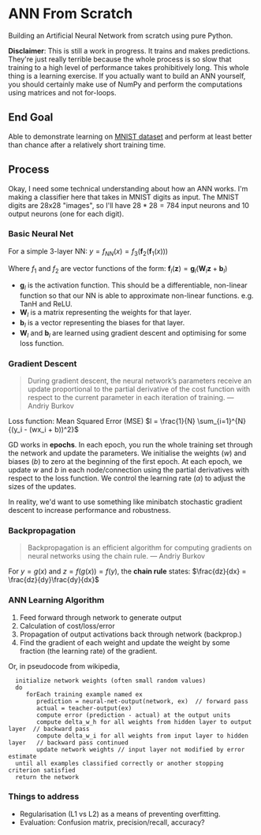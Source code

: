 # ANN From Scratch
Building an Artificial Neural Network from scratch using pure Python.

**Disclaimer**: This is still a work in progress. It trains and makes predictions. They're just really terrible because the whole process is so slow that training to a high level of performance takes prohibitively long. This whole thing is a learning exercise. If you actually want to build an ANN yourself, you should certainly make use of NumPy and perform the computations using matrices and not for-loops.

## End Goal
Able to demonstrate learning on [MNIST dataset](http://yann.lecun.com/exdb/mnist/) and perform at least better than chance after a relatively short training time.

## Process

Okay, I need some technical understanding about how an ANN works. I'm making a classifier here that takes in MNIST digits as input. The MNIST digits are 28x28 "images", so I'll have $28 * 28 = 784$ input neurons and 10 output neurons (one for each digit).

### Basic Neural Net

For a simple 3-layer NN:
$y = f_{NN}(x) = f_3(\mathbf{f}_2(\mathbf{f}_1(x)))$

Where $f_1$ and $f_2$ are vector functions of the form:
$\mathbf{f}_l(\mathbf{z}) = \mathbf{g}_l(\mathbf{W}_l\mathbf{z} + \mathbf{b}_l)$

* $\mathbf{g}_l$ is the activation function. This should be a differentiable, non-linear function so that our NN is able to approximate non-linear functions. e.g. TanH and ReLU.
* $\mathbf{W}_l$ is a matrix representing the weights for that layer.
* $\mathbf{b}_l$ is a vector representing the biases for that layer.
* $\mathbf{W}_l$ and $\mathbf{b}_l$ are learned using gradient descent and optimising for some loss function.

### Gradient Descent

>During gradient descent, the neural network’s parameters receive an update proportional to the partial derivative of the cost function with respect to the current parameter in each iteration of training. — Andriy Burkov

Loss function: Mean Squared Error (MSE)
$l = \frac{1}{N} \sum_{i=1}^{N}{(y_i - (wx_i + b))^2}$

GD works in **epochs**. In each epoch, you run the whole training set through the network and update the parameters. We initialise the weights ($w$) and biases ($b$) to zero at the beginning of the first epoch. At each epoch, we update $w$ and $b$ in each node/connection using the partial derivatives with respect to the loss function. We control the learning rate ($\alpha$) to adjust the sizes of the updates.

In reality, we'd want to use something like minibatch stochastic gradient descent to increase performance and robustness.

### Backpropagation

> Backpropagation is an efficient algorithm for computing gradients on neural networks using the chain rule. — Andriy Burkov

For $y=g(x)$ and $z=f(g(x)) = f(y)$, the **chain rule** states:
$\frac{dz}{dx} = \frac{dz}{dy}\frac{dy}{dx}$


### ANN Learning Algorithm

1. Feed forward through network to generate output
2. Calculation of cost/loss/error
3. Propagation of output activations back through network (backprop.) 
4. Find the gradient of each weight and update the weight by some fraction (the learning rate) of the gradient.

Or, in pseudocode from wikipedia,

```
  initialize network weights (often small random values)
  do
     forEach training example named ex
        prediction = neural-net-output(network, ex)  // forward pass
        actual = teacher-output(ex)
        compute error (prediction - actual) at the output units
        compute delta_w_h for all weights from hidden layer to output layer  // backward pass
        compute delta_w_i for all weights from input layer to hidden layer   // backward pass continued
        update network weights // input layer not modified by error estimate
  until all examples classified correctly or another stopping criterion satisfied
  return the network
```

### Things to address
* Regularisation (L1 vs L2) as a means of preventing overfitting.
* Evaluation: Confusion matrix, precision/recall, accuracy?


